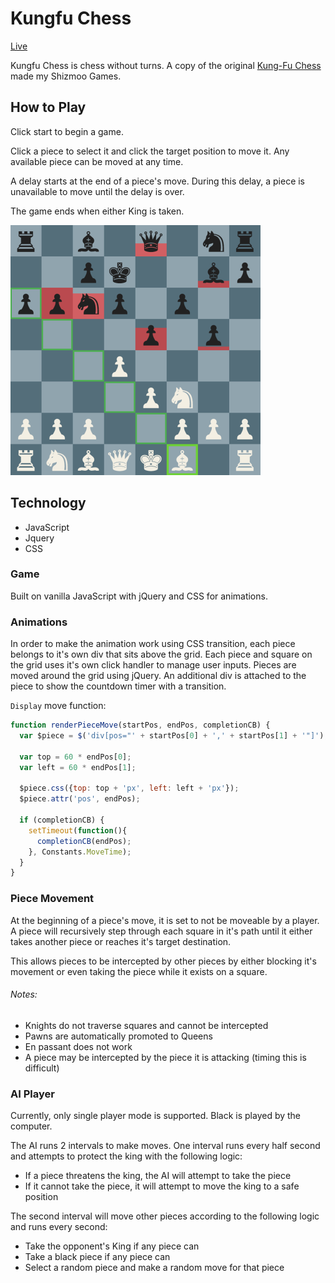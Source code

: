 

# Kungfu Chess

[Live][gh-pages]

[gh-pages]: matthewjf.github.io/kungfuchess

Kungfu Chess is chess without turns. A copy of the original [Kung-Fu Chess](https://en.wikipedia.org/wiki/Kung-Fu_Chess) made my Shizmoo Games.

## How to Play

Click start to begin a game.

Click a piece to select it and click the target position to move it. Any available piece can be moved at any time.

A delay starts at the end of a piece's move. During this delay, a piece is unavailable to move until the delay is over.

The game ends when either King is taken.

<img src="docs/game.png" width="400">

## Technology

- JavaScript
- Jquery
- CSS

### Game

Built on vanilla JavaScript with jQuery and CSS for animations.

### Animations

In order to make the animation work using CSS transition, each piece belongs to it's own div that sits above the grid. Each piece and square on the grid uses it's own click handler to manage user inputs. Pieces are moved around the grid using jQuery. An additional div is attached to the piece to show the countdown timer with a transition.

`Display` move function:

```javascript
function renderPieceMove(startPos, endPos, completionCB) {
  var $piece = $('div[pos="' + startPos[0] + ',' + startPos[1] + '"]');

  var top = 60 * endPos[0];
  var left = 60 * endPos[1];

  $piece.css({top: top + 'px', left: left + 'px'});
  $piece.attr('pos', endPos);

  if (completionCB) {
    setTimeout(function(){
      completionCB(endPos);
    }, Constants.MoveTime);
  }
}
```

### Piece Movement

At the beginning of a piece's move, it is set to not be moveable by a player. A piece will recursively step through each square in it's path until it either takes another piece or reaches it's target destination.

This allows pieces to be intercepted by other pieces by either blocking it's movement or even taking the piece while it exists on a square.

###### Notes:
- Knights do not traverse squares and cannot be intercepted
- Pawns are automatically promoted to Queens
- En passant does not work
- A piece may be intercepted by the piece it is attacking (timing this is difficult)


### AI Player

Currently, only single player mode is supported. Black is played by the computer.

The AI runs 2 intervals to make moves. One interval runs every half second and attempts to protect the king with the following logic:

- If a piece threatens the king, the AI will attempt to take the piece
- If it cannot take the piece, it will attempt to move the king to a safe position

The second interval will move other pieces according to the following logic and runs every second:

- Take the opponent's King if any piece can
- Take a black piece if any piece can
- Select a random piece and make a random move for that piece
